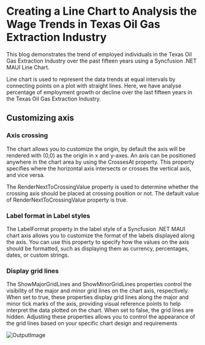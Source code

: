 # Creating a Line Chart to Analysis the Wage Trends in Texas Oil Gas Extraction Industry
This blog demonstrates the trend of employed individuals in the Texas Oil Gas Extraction Industry over the past fifteen years using a Syncfusion .NET MAUI Line Chart.

Line chart is used to represent the data trends at equal intervals by connecting points on a plot with straight lines. Here, we have analyse percentage of employment growth or decline over the last fifteen years in the Texas Oil Gas Extraction Industry.

## Customizing axis

### Axis crossing

The chart allows you to customize the origin, by default the axis will be rendered with (0,0) as the origin in x and y-axes. An axis can be positioned anywhere in the chart area by using the CrossesAt property. This property specifies where the horizontal axis intersects or crosses the vertical axis, and vice versa. 

The RenderNextToCrossingValue property is used to determine whether the crossing axis should be placed at crossing position or not. The default value of RenderNextToCrossingValue property is true.

### Label format in Label styles
The LabelFormat property in the label style of a Syncfusion .NET MAUI chart axis allows you to customize the format of the labels displayed along the axis. You can use this property to specify how the values on the axis should be formatted, such as displaying them as currency, percentages, dates, or custom strings.

### Display grid lines
The ShowMajorGridLines and ShowMinorGridLines properties control the visibility of the major and minor grid lines on the chart axis, respectively. When set to true, these properties display grid lines along the major and minor tick marks of the axis, providing visual reference points to help interpret the data plotted on the chart. When set to false, the grid lines are hidden. Adjusting these properties allows you to control the appearance of the grid lines based on your specific chart design and requirements

![OutputImage](https://github.com/SyncfusionExamples/Creating-a-Line-Chart-to-Analysis-the-Wage-Trends-in-Texas-Oil-Gas-Extraction-Industry/assets/105482474/c8593c82-cbca-492b-9bdd-a621880c2017)
